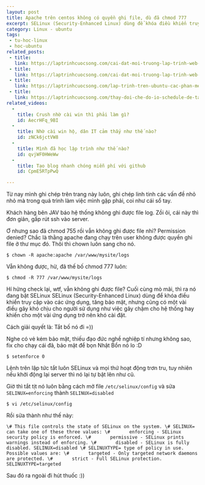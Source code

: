 ```yaml
---
layout: post
title: Apache trên centos không có quyền ghi file, dù đã chmod 777
excerpt: SELinux (Security-Enhanced Linux) dùng để khóa điều khiển truy cập vào các ứng dụng, tăng bảo mật, nhưng cũng có một vài điều gây khó chịu cho người sử dụng như việc gây chậm cho hệ thống hay khiến cho một vài ứng dụng trở nên khó cài đặt.
category: Linux - ubuntu
tags:
 - tu-hoc-linux
 - hoc-ubuntu
related_posts:
 - title: 
   link: https://laptrinhcuocsong.com/cai-dat-moi-truong-lap-trinh-web-tren-ubuntu-phan-1.html
 - title: 
   link: https://laptrinhcuocsong.com/cai-dat-moi-truong-lap-trinh-web-tren-ubuntu-phan-2.html
 - title: 
   link: https://laptrinhcuocsong.com/lap-trinh-tren-ubuntu-cac-phan-mem-web-developer-can-cai-dat.html
 - title:
   link: https://laptrinhcuocsong.com/thay-doi-che-do-io-schedule-de-tang-toc-ubuntu.html
related_videos:
  -
    title: Crush nhờ cài win thì phải làm gì? 
    id: AecrHFq_9BI
  -
    title: Nhờ cài win hộ, dân IT cảm thấy như thế nào? 
    id: zNCk6jctVW8
  -
    title: Mình đã học lập trình như thế nào?
    id: qvjWF0HWeWw
  -
    title: Tạo blog nhanh chóng miễn phí với github
    id: CpmE5RTpPwQ

---
```


Từ nay mình ghi chép trên trang này luôn, ghi chép linh tinh các vấn đề nhỏ nhỏ mà trong quá trình làm việc mình gặp phải, coi như cái sổ tay.

Khách hàng bên JAV báo hệ thống không ghi được file log. Zồi ôi, cái này thì đơn giản, gấp rút ssh vào server.

Ơ nhưng sao đã chmod 755 rồi vẫn không ghi được file nhỉ? Permission denied?
Chắc là thằng apache đang chạy trên user không được quyền ghi file ở thư mục đó. Thôi thì chown luôn sang cho nó.

`
$ chown -R apache:apache /var/www/mysite/logs
`

Vẫn không được, hừ, đã thế bố chmod 777 luôn:

`
$ chmod -R 777 /var/www/mysite/logs
`

Hí hửng check lại, wtf, vẫn không ghi được file? Cuối cùng mò mãi, thì ra nó đang bật SELinux
SELinux (Security-Enhanced Linux) dùng để khóa điều khiển truy cập vào các ứng dụng, tăng bảo mật, nhưng cũng có một vài điều gây khó chịu cho người sử dụng như việc gây chậm cho hệ thống hay khiến cho một vài ứng dụng trở nên khó cài đặt.

Cách giải quyết là: Tắt bố nó đi =))

Nghe có vẻ kém bảo mật, thiếu đạo đức nghề nghiệp tí nhưng không sao, fix cho chạy cái đã, bảo mật để bọn Nhật Bổn nó lo :D

`
 $ setenforce 0
`

Lệnh trên lập tức tắt luôn SELinux và mọi thứ hoạt động trơn tru, tuy nhiên nếu khởi động lại server thì nó lại tự bật lên như cũ.


Giờ thì tắt tịt nó luôn bằng cách mở file  `/etc/selinux/config`  và sửa  `SELINUX=enforcing` thành  `SELINUX=disabled`

`
$ vi /etc/selinux/config
`

Rồi sửa thành như thế này:

`
\# This file controls the state of SELinux on the system.
\# SELINUX= can take one of these three values:
\#       enforcing - SELinux security policy is enforced.
\#       permissive - SELinux prints warnings instead of enforcing.
\#       disabled - SELinux is fully disabled.
SELINUX=disabled
\# SELINUXTYPE= type of policy in use. Possible values are:
\#       targeted - Only targeted network daemons are protected.
\#       strict - Full SELinux protection.
SELINUXTYPE=targeted
`

Sau đó ra ngoài đi hút thuốc :))